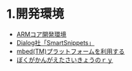 # 1.開発環境
   * [ARMコア開発環境](1.1_ArmCoreEnv.md)
   * [Dialog社「SmartSnippets」](1.2_DialogSmartSnippets.md)
   * [mbed(TM)プラットフォームを利用する](1.3_use_mbed.md)
   * [ぼくがかんがえたさいきょうのｒｙ](1.4_MyBestIdea.md)
